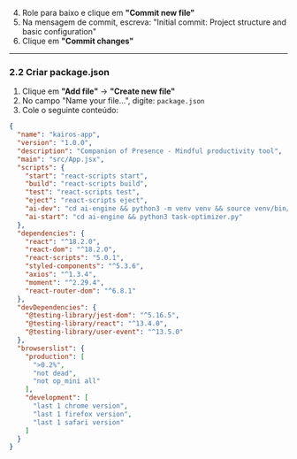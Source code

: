 
4. Role para baixo e clique em **"Commit new file"**
5. Na mensagem de commit, escreva: "Initial commit: Project structure and basic configuration"
6. Clique em **"Commit changes"**

---

### **2.2 Criar package.json**
1. Clique em **"Add file"** → **"Create new file"**
2. No campo "Name your file...", digite: `package.json`
3. Cole o seguinte conteúdo:

```json
{
  "name": "kairos-app",
  "version": "1.0.0",
  "description": "Companion of Presence - Mindful productivity tool",
  "main": "src/App.jsx",
  "scripts": {
    "start": "react-scripts start",
    "build": "react-scripts build",
    "test": "react-scripts test",
    "eject": "react-scripts eject",
    "ai-dev": "cd ai-engine && python3 -m venv venv && source venv/bin/activate && pip install -r requirements.txt",
    "ai-start": "cd ai-engine && python3 task-optimizer.py"
  },
  "dependencies": {
    "react": "^18.2.0",
    "react-dom": "^18.2.0",
    "react-scripts": "5.0.1",
    "styled-components": "^5.3.6",
    "axios": "^1.3.4",
    "moment": "^2.29.4",
    "react-router-dom": "^6.8.1"
  },
  "devDependencies": {
    "@testing-library/jest-dom": "^5.16.5",
    "@testing-library/react": "^13.4.0",
    "@testing-library/user-event": "^13.5.0"
  },
  "browserslist": {
    "production": [
      ">0.2%",
      "not dead",
      "not op_mini all"
    ],
    "development": [
      "last 1 chrome version",
      "last 1 firefox version",
      "last 1 safari version"
    ]
  }
}
